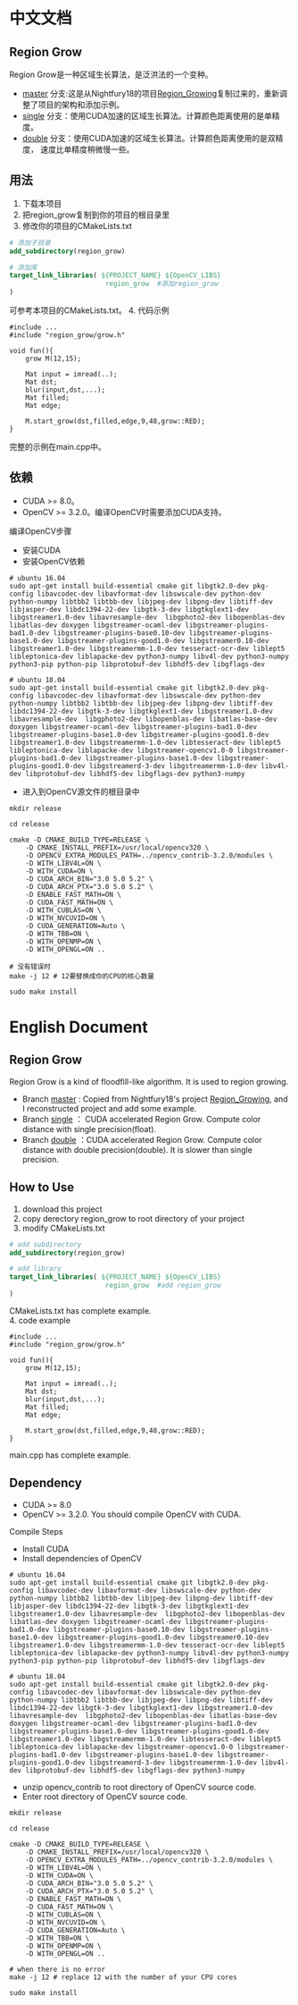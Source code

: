 # 中文文档
## Region Grow
Region Grow是一种区域生长算法，是泛洪法的一个变种。
* [master](https://github.com/Mannix1994/Region_Growing/tree/master)
分支:这是从Nightfury18的项目[Region_Growing](https://github.com/Nightfury18/Region_Growing)复制过来的，重新调整了项目的架构和添加示例。
* [single](https://github.com/Mannix1994/Region_Growing/tree/single)
分支：使用CUDA加速的区域生长算法。计算颜色距离使用的是单精度。
* [double](https://github.com/Mannix1994/Region_Growing/tree/double)
分支：使用CUDA加速的区域生长算法。计算颜色距离使用的是双精度，
速度比单精度稍微慢一些。
## 用法
1. 下载本项目
2. 把region_grow复制到你的项目的根目录里
3. 修改你的项目的CMakeLists.txt
```cmake
# 添加子目录
add_subdirectory(region_grow)

# 添加库
target_link_libraries( ${PROJECT_NAME} ${OpenCV_LIBS} 
                        region_grow  #添加region_grow
)
```
可参考本项目的CMakeLists.txt。
4. 代码示例
```
#include ...
#include "region_grow/grow.h"

void fun(){
    grow M(12,15);
    
    Mat input = imread(..);
    Mat dst;
    blur(input,dst,...);
    Mat filled;
    Mat edge;
    
    M.start_grow(dst,filled,edge,9,48,grow::RED);
}
```
完整的示例在main.cpp中。

## 依赖
* CUDA >= 8.0。
* OpenCV >= 3.2.0。编译OpenCV时需要添加CUDA支持。

编译OpenCV步骤
* 安装CUDA
* 安装OpenCV依赖
```
# ubuntu 16.04
sudo apt-get install build-essential cmake git libgtk2.0-dev pkg-config libavcodec-dev libavformat-dev libswscale-dev python-dev python-numpy libtbb2 libtbb-dev libjpeg-dev libpng-dev libtiff-dev libjasper-dev libdc1394-22-dev libgtk-3-dev libgtkglext1-dev libgstreamer1.0-dev libavresample-dev  libgphoto2-dev libopenblas-dev libatlas-dev doxygen libgstreamer-ocaml-dev libgstreamer-plugins-bad1.0-dev libgstreamer-plugins-base0.10-dev libgstreamer-plugins-base1.0-dev libgstreamer-plugins-good1.0-dev libgstreamer0.10-dev libgstreamer1.0-dev libgstreamermm-1.0-dev tesseract-ocr-dev liblept5 libleptonica-dev liblapacke-dev python3-numpy libv4l-dev python3-numpy python3-pip python-pip libprotobuf-dev libhdf5-dev libgflags-dev

# ubuntu 18.04
sudo apt-get install build-essential cmake git libgtk2.0-dev pkg-config libavcodec-dev libavformat-dev libswscale-dev python-dev python-numpy libtbb2 libtbb-dev libjpeg-dev libpng-dev libtiff-dev libdc1394-22-dev libgtk-3-dev libgtkglext1-dev libgstreamer1.0-dev libavresample-dev  libgphoto2-dev libopenblas-dev libatlas-base-dev doxygen libgstreamer-ocaml-dev libgstreamer-plugins-bad1.0-dev libgstreamer-plugins-base1.0-dev libgstreamer-plugins-good1.0-dev libgstreamer1.0-dev libgstreamermm-1.0-dev libtesseract-dev liblept5 libleptonica-dev liblapacke-dev libgstreamer-opencv1.0-0 libgstreamer-plugins-bad1.0-dev libgstreamer-plugins-base1.0-dev libgstreamer-plugins-good1.0-dev libgstreamerd-3-dev libgstreamermm-1.0-dev libv4l-dev libprotobuf-dev libhdf5-dev libgflags-dev python3-numpy
```
* 进入到OpenCV源文件的根目录中
```
mkdir release

cd release

cmake -D CMAKE_BUILD_TYPE=RELEASE \
	-D CMAKE_INSTALL_PREFIX=/usr/local/opencv320 \
	-D OPENCV_EXTRA_MODULES_PATH=../opencv_contrib-3.2.0/modules \
	-D WITH_LIBV4L=ON \
	-D WITH_CUDA=ON \
	-D CUDA_ARCH_BIN="3.0 5.0 5.2" \
	-D CUDA_ARCH_PTX="3.0 5.0 5.2" \
	-D ENABLE_FAST_MATH=ON \
	-D CUDA_FAST_MATH=ON \
	-D WITH_CUBLAS=ON \
	-D WITH_NVCUVID=ON \
	-D CUDA_GENERATION=Auto \
	-D WITH_TBB=ON \
	-D WITH_OPENMP=ON \
	-D WITH_OPENGL=ON ..
	
# 没有错误时
make -j 12 # 12要替换成你的CPU的核心数量

sudo make install
```

# English Document
## Region Grow
Region Grow is a kind of floodfill-like algorithm. It is used to region growing.
* Branch [master](https://github.com/Mannix1994/Region_Growing/tree/master)
: Copied from Nightfury18's project [Region_Growing](https://github.com/Nightfury18/Region_Growing),
and I reconstructed project and add some example.
* Branch [single](https://github.com/Mannix1994/Region_Growing/tree/single)
： CUDA accelerated Region Grow. Compute color distance with single precision(float).
* Branch [double](https://github.com/Mannix1994/Region_Growing/tree/double)
：CUDA accelerated Region Grow. Compute color distance with double precision(double).
It is slower than single precision.
## How to Use
1. download this project
2. copy derectory region_grow to root directory of your project
3. modify CMakeLists.txt
```cmake
# add subdirectory
add_subdirectory(region_grow)

# add library
target_link_libraries( ${PROJECT_NAME} ${OpenCV_LIBS} 
                        region_grow  #add region_grow
)
```
CMakeLists.txt has complete example.  
4. code example
```
#include ...
#include "region_grow/grow.h"

void fun(){
    grow M(12,15);
    
    Mat input = imread(..);
    Mat dst;
    blur(input,dst,...);
    Mat filled;
    Mat edge;
    
    M.start_grow(dst,filled,edge,9,48,grow::RED);
}
```
main.cpp has complete example.

## Dependency
* CUDA >= 8.0
* OpenCV >= 3.2.0. You should compile OpenCV with CUDA.

Compile Steps
* Install CUDA
* Install dependencies of OpenCV
```
# ubuntu 16.04
sudo apt-get install build-essential cmake git libgtk2.0-dev pkg-config libavcodec-dev libavformat-dev libswscale-dev python-dev python-numpy libtbb2 libtbb-dev libjpeg-dev libpng-dev libtiff-dev libjasper-dev libdc1394-22-dev libgtk-3-dev libgtkglext1-dev libgstreamer1.0-dev libavresample-dev  libgphoto2-dev libopenblas-dev libatlas-dev doxygen libgstreamer-ocaml-dev libgstreamer-plugins-bad1.0-dev libgstreamer-plugins-base0.10-dev libgstreamer-plugins-base1.0-dev libgstreamer-plugins-good1.0-dev libgstreamer0.10-dev libgstreamer1.0-dev libgstreamermm-1.0-dev tesseract-ocr-dev liblept5 libleptonica-dev liblapacke-dev python3-numpy libv4l-dev python3-numpy python3-pip python-pip libprotobuf-dev libhdf5-dev libgflags-dev

# ubuntu 18.04
sudo apt-get install build-essential cmake git libgtk2.0-dev pkg-config libavcodec-dev libavformat-dev libswscale-dev python-dev python-numpy libtbb2 libtbb-dev libjpeg-dev libpng-dev libtiff-dev libdc1394-22-dev libgtk-3-dev libgtkglext1-dev libgstreamer1.0-dev libavresample-dev  libgphoto2-dev libopenblas-dev libatlas-base-dev doxygen libgstreamer-ocaml-dev libgstreamer-plugins-bad1.0-dev libgstreamer-plugins-base1.0-dev libgstreamer-plugins-good1.0-dev libgstreamer1.0-dev libgstreamermm-1.0-dev libtesseract-dev liblept5 libleptonica-dev liblapacke-dev libgstreamer-opencv1.0-0 libgstreamer-plugins-bad1.0-dev libgstreamer-plugins-base1.0-dev libgstreamer-plugins-good1.0-dev libgstreamerd-3-dev libgstreamermm-1.0-dev libv4l-dev libprotobuf-dev libhdf5-dev libgflags-dev python3-numpy
```
* unzip opencv_contrib to root directory of OpenCV source code.
* Enter root directory of OpenCV source code.
```
mkdir release

cd release

cmake -D CMAKE_BUILD_TYPE=RELEASE \
	-D CMAKE_INSTALL_PREFIX=/usr/local/opencv320 \
	-D OPENCV_EXTRA_MODULES_PATH=../opencv_contrib-3.2.0/modules \
	-D WITH_LIBV4L=ON \
	-D WITH_CUDA=ON \
	-D CUDA_ARCH_BIN="3.0 5.0 5.2" \
	-D CUDA_ARCH_PTX="3.0 5.0 5.2" \
	-D ENABLE_FAST_MATH=ON \
	-D CUDA_FAST_MATH=ON \
	-D WITH_CUBLAS=ON \
	-D WITH_NVCUVID=ON \
	-D CUDA_GENERATION=Auto \
	-D WITH_TBB=ON \
	-D WITH_OPENMP=ON \
	-D WITH_OPENGL=ON ..
	
# when there is no error
make -j 12 # replace 12 with the number of your CPU cores

sudo make install
```
